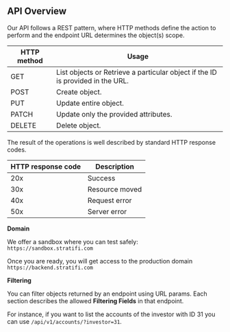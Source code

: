 ## API Overview

Our API follows a REST pattern, where HTTP methods define the action to perform and the endpoint URL determines the object(s) scope.

| HTTP method | Usage                                                                          |
| ----------- | ------------------------------------------------------------------------------ |
| GET         | List objects or Retrieve a particular object if the ID is provided in the URL. |
| POST        | Create object.                                                                 |
| PUT         | Update entire object.                                                          |
| PATCH       | Update only the provided attributes.                                           |
| DELETE      | Delete object.                                                                 |

The result of the operations is well described by standard HTTP response codes.

| HTTP response code | Description    |
| ------------------ | -------------- |
| 20x                | Success        |
| 30x                | Resource moved |
| 40x                | Request error  |
| 50x                | Server error   |

**Domain**

We offer a sandbox where you can test safely: `https://sandbox.stratifi.com`

Once you are ready, you will get access to the production domain `https://backend.stratifi.com`

**Filtering**

You can filter objects returned by an endpoint using URL params. Each section describes the allowed **Filtering Fields** in that endpoint.

For instance, if you want to list the accounts of the investor with ID 31 you can use `/api/v1/accounts/?investor=31`.
